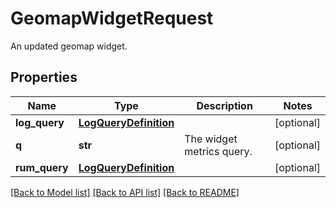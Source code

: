 # GeomapWidgetRequest

An updated geomap widget.

## Properties
Name | Type | Description | Notes
------------ | ------------- | ------------- | -------------
**log_query** | [**LogQueryDefinition**](LogQueryDefinition.md) |  | [optional] 
**q** | **str** | The widget metrics query. | [optional] 
**rum_query** | [**LogQueryDefinition**](LogQueryDefinition.md) |  | [optional] 

[[Back to Model list]](README.md#documentation-for-models) [[Back to API list]](README.md#documentation-for-api-endpoints) [[Back to README]](README.md)


